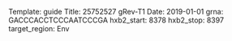 Template: guide
Title: 25752527 gRev-T1
Date: 2019-01-01
grna: GACCCACCTCCCAATCCCGA
hxb2_start: 8378
hxb2_stop: 8397
target_region: Env

